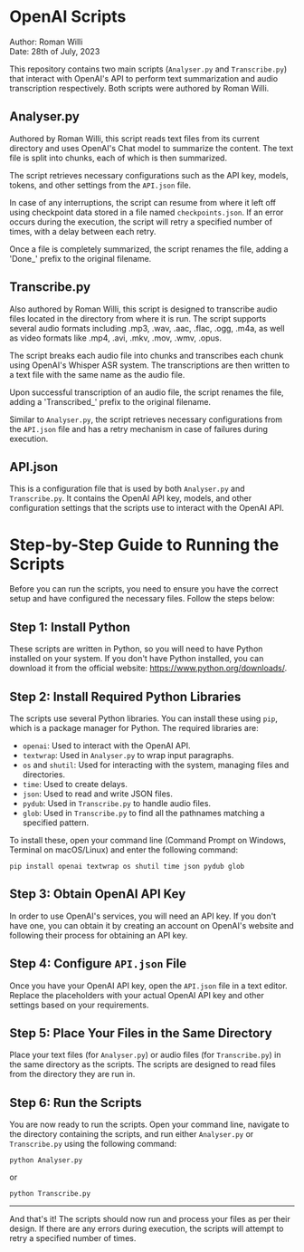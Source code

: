 # OpenAI Scripts
Author: Roman Willi  
Date: 28th of July, 2023



This repository contains two main scripts (`Analyser.py` and `Transcribe.py`) that interact with OpenAI's API to perform text summarization and audio transcription respectively. Both scripts were authored by Roman Willi.

## Analyser.py

Authored by Roman Willi, this script reads text files from its current directory and uses OpenAI's Chat model to summarize the content. The text file is split into chunks, each of which is then summarized.

The script retrieves necessary configurations such as the API key, models, tokens, and other settings from the `API.json` file. 

In case of any interruptions, the script can resume from where it left off using checkpoint data stored in a file named `checkpoints.json`. If an error occurs during the execution, the script will retry a specified number of times, with a delay between each retry.

Once a file is completely summarized, the script renames the file, adding a 'Done_' prefix to the original filename.

## Transcribe.py

Also authored by Roman Willi, this script is designed to transcribe audio files located in the directory from where it is run. The script supports several audio formats including .mp3, .wav, .aac, .flac, .ogg, .m4a, as well as video formats like .mp4, .avi, .mkv, .mov, .wmv, .opus. 

The script breaks each audio file into chunks and transcribes each chunk using OpenAI's Whisper ASR system. The transcriptions are then written to a text file with the same name as the audio file. 

Upon successful transcription of an audio file, the script renames the file, adding a 'Transcribed_' prefix to the original filename.

Similar to `Analyser.py`, the script retrieves necessary configurations from the `API.json` file and has a retry mechanism in case of failures during execution.

## API.json

This is a configuration file that is used by both `Analyser.py` and `Transcribe.py`. It contains the OpenAI API key, models, and other configuration settings that the scripts use to interact with the OpenAI API.


# Step-by-Step Guide to Running the Scripts

Before you can run the scripts, you need to ensure you have the correct setup and have configured the necessary files. Follow the steps below:

## Step 1: Install Python

These scripts are written in Python, so you will need to have Python installed on your system. If you don't have Python installed, you can download it from the official website: https://www.python.org/downloads/.

## Step 2: Install Required Python Libraries

The scripts use several Python libraries. You can install these using `pip`, which is a package manager for Python. The required libraries are:

- `openai`: Used to interact with the OpenAI API.
- `textwrap`: Used in `Analyser.py` to wrap input paragraphs.
- `os` and `shutil`: Used for interacting with the system, managing files and directories.
- `time`: Used to create delays.
- `json`: Used to read and write JSON files.
- `pydub`: Used in `Transcribe.py` to handle audio files.
- `glob`: Used in `Transcribe.py` to find all the pathnames matching a specified pattern.

To install these, open your command line (Command Prompt on Windows, Terminal on macOS/Linux) and enter the following command:

```
pip install openai textwrap os shutil time json pydub glob
```

## Step 3: Obtain OpenAI API Key

In order to use OpenAI's services, you will need an API key. If you don't have one, you can obtain it by creating an account on OpenAI's website and following their process for obtaining an API key.

## Step 4: Configure `API.json` File

Once you have your OpenAI API key, open the `API.json` file in a text editor. Replace the placeholders with your actual OpenAI API key and other settings based on your requirements.

## Step 5: Place Your Files in the Same Directory

Place your text files (for `Analyser.py`) or audio files (for `Transcribe.py`) in the same directory as the scripts. The scripts are designed to read files from the directory they are run in.

## Step 6: Run the Scripts

You are now ready to run the scripts. Open your command line, navigate to the directory containing the scripts, and run either `Analyser.py` or `Transcribe.py` using the following command:

```
python Analyser.py
```
or
```
python Transcribe.py
```

---

And that's it! The scripts should now run and process your files as per their design. If there are any errors during execution, the scripts will attempt to retry a specified number of times.

